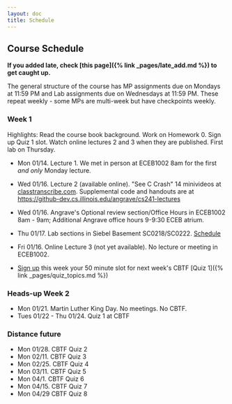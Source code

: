 ```yaml
---
layout: doc
title: Schedule
---
```


## Course Schedule

**If you added late, check [this page]({% link _pages/late_add.md %}) to get caught up.**

The general structure of the course has MP assignments due on Mondays at 11:59 PM and Lab assignments due on Wednesdays at 11:59 PM. These repeat weekly - some MPs are multi-week but have checkpoints weekly.

### Week 1

Highlights: Read the course book background. Work on Homework 0. Sign up Quiz 1 slot. Watch online lectures 2 and 3 when they are published. First lab on Thursday.

* Mon 01/14. Lecture 1. We met in person at ECEB1002 8am for the first _and only_ Monday lecture.

* Wed 01/16. Lecture 2 (available online). "See C Crash" 14 minivideos at [classtranscribe.com](https://classtranscribe.com). 
Supplemental code and handouts are at https://github-dev.cs.illinois.edu/angrave/cs241-lectures
* Wed 01/16. Angrave's Optional review section/Office Hours in ECEB1002 8am - 9am; Additional Angrave office hours 9-9:30 ECEB atrium.

* Thu 01/17. Lab sections in Siebel Basement SC0218/SC0222. [Schedule](https://courses.illinois.edu/schedule/2019/spring/CS/241)

* Fri 01/16. Online Lecture 3 (not yet available). No lecture or meeting in ECEB1002.

* [Sign up](https://cbtf.engr.illinois.edu/) this week your 50 minute slot for next week's CBTF [Quiz 1]({% link _pages/quiz_topics.md %})

### Heads-up Week 2

* Mon 01/21. Martin Luther King Day. No meetings. No CBTF.
* Tues 01/22 - Thu 01/24. Quiz 1 at CBTF
     
### Distance future

* Mon 01/28. CBTF Quiz 2
* Mon 02/11. CBTF Quiz 3
* Mon 02/25. CBTF Quiz 4
* Mon 03/11. CBTF Quiz 5
* Mon 04/1.  CBTF Quiz 6
* Mon 04/15. CBTF Quiz 7
* Mon 04/29  CBTF Quiz 8
